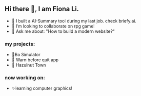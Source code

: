 ## Hi there 👋, I am Fiona Li. 

<!--
**aaanoifjia/aaanoifjia** is a ✨ _special_ ✨ repository because its `README.md` (this file) appears on your GitHub profile.

Here are some ideas to get you started:

- 🔭 I’m currently working on ...
- 🌱 I’m currently learning ...
- 👯 I’m looking to collaborate on ...
- 🤔 I’m looking for help with ...
- 💬 Ask me about ...
- 📫 How to reach me: ...
- 😄 Pronouns: ...
- ⚡ Fun fact: ...
-->
- 🔭 I built a AI-Summary tool during my last job. check briefy.ai. 
- 👯 I’m looking to collaborate on rpg game!
- 💬 Ask me about: "How to build a modern website?"

### my projects:
- 🎵Bo Simulator
- 📲 Warn before quit app
- 🌰 Hazulnut Town

### now working on:
- ✨learning computer graphics!
